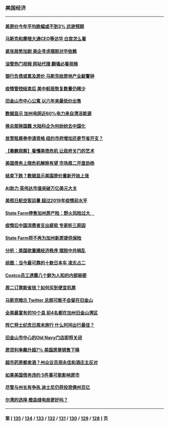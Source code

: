 ### 美国经济
---
#### [美房价今年平均跌幅或不到3% 远逊预期](../../pages/ncid1078158/n14007742.md?06020045) 
#### [马斯克和摩根大通CEO等访华 白宫怎么看](../../pages/ncid1078158/n14007549.md?06020045) 
#### [紧张局势加剧 美企寻求摆脱对华依赖](../../pages/ncid1078158/n14007653.md?06020045) 
#### [油管热门视频 网站代理 翻墙必看视频](http://138.2.39.72:81/youtube.html?epic-marker?06020045)
#### [银行负债或累及房价 马斯克给房地产业敲警钟](../../pages/ncid1078158/n14007333.md?06020045) 
#### [疫情管控结束后 美中航班恢复数量仍稀少](../../pages/ncid1078158/n14007255.md?06020045) 
#### [旧金山市中心公寓 以六年来最低价出售](../../pages/ncid1078158/n14007155.md?06020045) 
#### [数据显示 加州电网近60%电力来自清洁能源](../../pages/ncid1078158/n14007153.md?06020045) 
#### [换总部换国籍 大陆科企为何纷纷去中国化](../../pages/ncid1078158/n14006981.md?06020045) 
#### [放宽租屋券申请资格 纽约市府增加还是节省开支？](../../pages/ncid1078158/n14007063.md?06020045) 
#### [【秦鹏观察】看懂美债危机 让政府关门的艺术](../../pages/ncid1078158/n14006955.md?06020045) 
#### [美国债务上限危机解除有望 市场周二开盘劲扬](../../pages/ncid1078158/n14006904.md?06020045) 
#### [结束下跌？数据显示美国房价重新开始上涨](../../pages/ncid1078158/n14006864.md?06020045) 
#### [AI助力 英伟达市值突破万亿美元大关](../../pages/ncid1078158/n14006835.md?06020045) 
#### [美假日航空客运量 超过2019年疫情前水平](../../pages/ncid1078158/n14006772.md?06020045) 
#### [State Farm停售加州房产险：野火风险过大　](../../pages/ncid1078158/n14006196.md?06020045) 
#### [疫情后中国消费者支出疲软 专家析三原因](../../pages/ncid1078158/n14005919.md?06020045) 
#### [State Farm将不再为加州新房提供保险](../../pages/ncid1078158/n14005777.md?06020045) 
#### [分析：美国欲重建经济秩序 摆脱中共祸乱](../../pages/ncid1078158/n14005488.md?06020045) 
#### [组图：当今最可靠的十款日本车 凌志占二](../../pages/ncid1078158/n14002188.md?06020045) 
#### [Costco员工透露八个鲜为人知的内部秘密](../../pages/ncid1078158/n14003490.md?06020045) 
#### [周二订票能省钱？如何买到便宜机票](../../pages/ncid1078158/n14004896.md?06020045) 
#### [马斯克暗示 Twitter 总部可能不会留在旧金山](../../pages/ncid1078158/n14004971.md?06020045) 
#### [全美最富有的10个县 前4名都在加州旧金山湾区](../../pages/ncid1078158/n14004959.md?06020045) 
#### [阵亡将士纪念日周末旅行 什么时间出行最佳？](../../pages/ncid1078158/n14004933.md?06020045) 
#### [旧金山市中心的Old Navy门店即将关闭](../../pages/ncid1078158/n14004920.md?06020045) 
#### [房贷利率飙升超7% 美国房屋销售下降](../../pages/ncid1078158/n14004914.md?06020045) 
#### [超市药房都卖酒？州众议员郑永佳和酒庄主反对](../../pages/ncid1078158/n14004890.md?06020045) 
#### [如果美国债务违约 5件事可能影响房市](../../pages/ncid1078158/n14004848.md?06020045) 
#### [尽管与州长有争执 迪士尼仍将投资佛州百亿](../../pages/ncid1078158/n14004757.md?06020045) 
#### [尔湾的选择 橙县绿电局更好吗？](../../pages/ncid1078158/n14004762.md?06020045) 

---
#### 第 [ [135](./135.md?06020045) / [134](./134.md?06020045) / [133](./133.md?06020045) / [132](./132.md?06020045) / [131](./131.md?06020045) / [130](./130.md?06020045) / [129](./129.md?06020045) / [128](./128.md?06020045) ] 页
